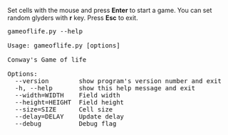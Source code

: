 Set cells with the mouse and press **Enter** to start a game. You can set random glyders with **r** key. Press **Esc** to exit.

<pre>
gameoflife.py --help

Usage: gameoflife.py [options]

Conway's Game of life

Options:
  --version        show program's version number and exit
  -h, --help       show this help message and exit
  --width=WIDTH    Field width
  --height=HEIGHT  Field height
  --size=SIZE      Cell size
  --delay=DELAY    Update delay
  --debug          Debug flag
</pre>

